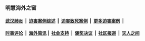 
### 明慧海外之窗

####  [武汉肺炎](indexes/365.md?t=02270900) &nbsp;|&nbsp;  [迫害案例综述](indexes/328.md?t=02270900) &nbsp;|&nbsp; [迫害致死案例](indexes/277.md?t=02270900)  &nbsp;|&nbsp; [更多迫害案例](indexes/81.md?t=02270900)  &nbsp;|&nbsp; 
####  [时事评论](indexes/19.md?t=02270900) &nbsp;|&nbsp; [海外简讯](indexes/245.md?t=02270900)&nbsp;|&nbsp;  [社会支持](indexes/140.md?t=02270900) &nbsp;|&nbsp; [褒奖决议](indexes/282.md?t=02270900) &nbsp;|&nbsp; [社区报道](indexes/91.md?t=02270900)  &nbsp;|&nbsp; [天人之间](indexes/78.md?t=02270900) 

